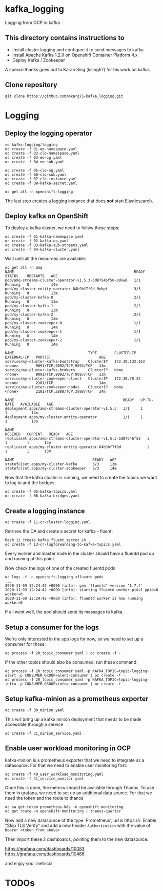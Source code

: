 # kafka_logging
Logging from OCP to kafka

## This directory contains instructions to 

* Install cluster logging and configure it to send messages to kafka
* Install Apache Kafka 1.2.0 on Openshift Container Platform 4.x
* Deploy Kafka / Zookeeper

A special thanks goes out to Karan Sing (ksingh7) for his work on kafka.

## Clone repository
```
git clone https://github.com/mkarg75/kafka_logging.git 
```

# Logging

## Deploy the logging operator
```
cd kafka-logging/logging
oc create -f 01-eo-namespace.yaml
oc create -f 02-clo-namespace.yaml
oc create -f 03-eo-og.yaml
oc create -f 04-eo-sub.yaml

oc create -f 05-clo-og.yaml
oc create -f 06-clo-sub.yaml
oc create -f 07-clo-instance.yaml
oc create -f 08-kafka-secret.yaml

oc get all -n openshift-logging
```

The last step creates a logging instance that does **not** start Elasticsearch.

## Deploy kafka  on OpenShift

To deploy a kafka cluster, we need to follow these steps:

```
oc create -f 01-kafka-namespace.yaml
oc create -f 02-kafka-og.yaml 
oc create -f 03-kafka-sub-streams.yaml
oc create -f 04-kafka-cluster.yaml
```

Wait until all the resources are available:
```
oc get all -n amq
NAME                                                       READY   STATUS    RESTARTS   AGE
pod/amq-streams-cluster-operator-v1.5.3-5d87546f58-pdvw6   1/1     Running   0          14m
pod/my-cluster-entity-operator-84b9bf7f9d-9nbpt            3/3     Running   0          13m
pod/my-cluster-kafka-0                                     2/2     Running   0          13m
pod/my-cluster-kafka-1                                     2/2     Running   0          13m
pod/my-cluster-kafka-2                                     2/2     Running   0          13m
pod/my-cluster-zookeeper-0                                 1/1     Running   0          14m
pod/my-cluster-zookeeper-1                                 1/1     Running   0          14m
pod/my-cluster-zookeeper-2                                 1/1     Running   0          14m

NAME                                  TYPE        CLUSTER-IP       EXTERNAL-IP   PORT(S)                      AGE
service/my-cluster-kafka-bootstrap    ClusterIP   172.30.132.163   <none>        9091/TCP,9092/TCP,9093/TCP   13m
service/my-cluster-kafka-brokers      ClusterIP   None             <none>        9091/TCP,9092/TCP,9093/TCP   13m
service/my-cluster-zookeeper-client   ClusterIP   172.30.70.35     <none>        2181/TCP                     14m
service/my-cluster-zookeeper-nodes    ClusterIP   None             <none>        2181/TCP,2888/TCP,3888/TCP   14m

NAME                                                  READY   UP-TO-DATE   AVAILABLE   AGE
deployment.apps/amq-streams-cluster-operator-v1.5.3   1/1     1            1           14m
deployment.apps/my-cluster-entity-operator            1/1     1            1           13m

NAME                                                             DESIRED   CURRENT   READY   AGE
replicaset.apps/amq-streams-cluster-operator-v1.5.3-5d87546f58   1         1         1       14m
replicaset.apps/my-cluster-entity-operator-84b9bf7f9d            1         1         1       13m

NAME                                    READY   AGE
statefulset.apps/my-cluster-kafka       3/3     13m
statefulset.apps/my-cluster-zookeeper   3/3     14m
```

Now that the kafka cluster is running, we need to create the topics we want to log to and the bridges:
```
oc create -f 05-kafka-topics.yaml
oc create -f 06-kafka-bridges.yaml
```

## Create a logging instance
```
oc create -f 11-cr-cluster-logging.yaml
```

Retrieve the CA and create a secret for kafka - fluent:
```
bash 12_create_kafka_fluent_secret.sh
oc create -f 13-cr-logforwarding-to-kafka-topics.yaml
```

Every worker and master node in the cluster should have a fluentd pod up and running at this point.


Now check the logs of one of the created fluentd pods
```
oc logs -f -n openshift-logging <fluentd_pod>
...
2020-11-09 12:24:42 +0000 [info]: gem 'fluentd' version '1.7.4'
2020-11-09 12:24:42 +0000 [info]: starting fluentd worker pid=1 ppid=0 worker=0
2020-11-09 12:24:42 +0000 [info]: fluentd worker is now running worker=0
```

If all went well, the pod should send its messages to kafka. 

## Setup a consumer for the logs

We're only interested in the app logs for now, so we need to set up a consumer for those:
```
oc process -f 20_topic_consumer.yaml | oc create -f -
```

If the other topics should also be consumed, run these command:

```
oc process -f 20_topic_consumer.yaml -p KAFKA_TOPIC=topic-logging-alert -p CONSUMER_GROUP=alert-consumer | oc create -f -
oc process -f 20_topic_consumer.yaml -p KAFKA_TOPIC=topic-logging-infra -p CONSUMER_GROUP=infra-consumer | oc create -f -
```

## Setup kafka-minion as a prometheus exporter

```
oc create -f 30_minion.yaml
```
This will bring up a kafka minion deployment that needs to be made accessible through a service
```
oc create -f 31_minion_service.yaml
```

## Enable user workload monitoring in OCP

kafka-minion is a prometheus exporter that we need to integrate as a datasource. For that we need to enable user monitoring first:

```
oc create -f 40_user_workload_monitoring.yaml
oc create -f 41_service_monitor.yaml
```
Once this is done, the metrics should be available through Thanos. To use them in grafana, we need to set up an additional data source. For that we need the token and the route to thanos
```
oc sa get-token prometheus-k8s -n openshift-monitoring
oc get route -n openshift-monitoring | thanos-querier
```
Now add a new datasource of the type 'Prometheus', url is https://<thanos-querier-route>/. Enable "Skip TLS Verify" and add a new header `Authorization` with the value of `Bearer <token_from_above>`

Then import these 2 dashboards, pointing them to the new datasource:

https://grafana.com/dashboards/10083
https://grafana.com/dashboards/10466

and enjoy your metrics!


# TODOs


